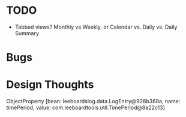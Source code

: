 # TODO
- Tabbed views? Monthly vs Weekly, or Calendar vs. Daily vs. Daily Summary

# Bugs


# Design Thoughts

ObjectProperty [bean: leeboardslog.data.LogEntry@928b368a, name: timePeriod, value: com.leeboardtools.util.TimePeriod@8a22c13]